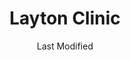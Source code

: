 ---
layout: location-page
date: Last Modified
description: "Local COVID-19 testing is available at Layton Clinic in Layton, Utah, USA."
permalink: "locations/utah/layton/layton-clinic/"
tags:
  - locations
  - utah
title: Layton Clinic
uniqueName: layton-clinic
state: Utah
stateAbbr: UT
hood: "Layton"
address: "2075 N University Park Blvd"
city: "Layton"
zip: "84041"
zipsNearby: "82930 82931 84003 84004 84301 84006 84010 84011 84054 84087 84302 84304 84309 84324 84013 84014 84305 84015 84016 84056 84075 84089 84017 84024 84307 84020 84310 84025 84311 84306 84312 84331 84029 84032 84033 84314 84315 84317 84318 84319 84036 84061 84037 84038 84040 84041 84005 84043 84045 84308 84320 84321 84322 84323 84341 84044 84325 84047 84049 84326 84018 84050 84327 84055 84201 84244 84401 84402 84403 84404 84405 84407 84408 84409 84412 84414 84415 84057 84058 84059 84097 84328 84060 84068 84098 84042 84062 84330 84332 84601 84602 84603 84604 84605 84064 84333 84334 84065 84095 84096 84067 84069 84101 84102 84103 84104 84105 84106 84107 84108 84109 84110 84111 84112 84113 84114 84115 84116 84117 84118 84119 84120 84121 84122 84123 84124 84125 84126 84127 84128 84129 84130 84131 84132 84133 84134 84136 84138 84139 84141 84143 84145 84147 84148 84150 84151 84152 84157 84158 84165 84170 84171 84180 84184 84189 84190 84199 84070 84090 84091 84092 84093 84094 84335 84071 84074 84316 84337 84338 84082 84339 84081 84084 84088 84340 84086 84144" 
mapUrl: "http://maps.apple.com/?q=Layton+Clinic&address=2075+N+University+Park+Blvd,Layton,Utah,84041"
locationType: Drive-thru
phone: "801-779-6200"
website: "https://intermountainhealthcare.org/locations/layton-clinic/"
onlineBooking: undefined
closed: undefined
closedUpdate: April 22nd, 2020
notes: "Requires phone screen."
days: Everyday
hours: 9AM-5PM
ctaMessage: Learn more
ctaUrl: "https://intermountainhealthcare.org/locations/layton-clinic/"
---